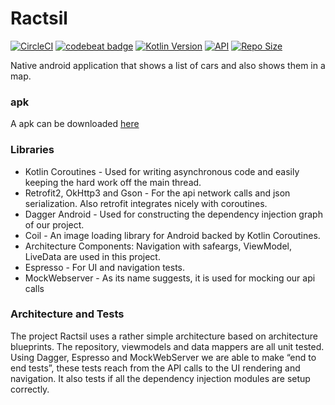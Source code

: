 # Ractsil
[![CircleCI](https://circleci.com/gh/hiroozawa/Ractsil.svg?style=svg&circle-token=0056cfbc318289166b1432c78a96345406381dd7)](https://circleci.com/gh/hiroozawa/Ractsil)
[![codebeat badge](https://codebeat.co/badges/1eae3c89-f0bb-41b3-b723-94a60b463a16)](https://codebeat.co/projects/github-com-hiroozawa-ractsil-master)
[![Kotlin Version](https://img.shields.io/badge/kotlin-1.3.50-blue.svg)](https://kotlinlang.org)
[![API](https://img.shields.io/badge/API-21%2B-brightgreen.svg?style=flat)](https://android-arsenal.com/api?level=21)
[![Repo Size](https://img.shields.io/github/repo-size/nuhkoca/market_tech_challenge)](https://github.com/hiroozawa/ractsil)


Native android application that shows a list of cars and also shows them in a map.

### apk
A apk can be downloaded [here](https://drive.google.com/open?id=1BHr_RzFMlmrzL0nzpRvR6wUlOEw92c5G)

### Libraries

- Kotlin Coroutines - Used for writing asynchronous code and easily keeping the hard work off the main thread.
- Retrofit2, OkHttp3 and Gson - For the api network calls and json serialization. Also retrofit integrates nicely with coroutines.
- Dagger Android - Used for constructing the dependency injection graph of our project.
- Coil - An image loading library for Android backed by Kotlin Coroutines.
- Architecture Components: Navigation with safeargs, ViewModel, LiveData are used in this project.
- Espresso - For UI and navigation tests.
- MockWebserver - As its name suggests, it is used for mocking our api calls

### Architecture and Tests

The project Ractsil uses a rather simple architecture based on architecture blueprints. The repository, viewmodels and data mappers are all unit tested. 
Using Dagger, Espresso and MockWebServer we are able to make “end to end tests”, these tests reach from the API calls to the UI rendering and navigation. It also tests if all the dependency injection modules are setup correctly.


